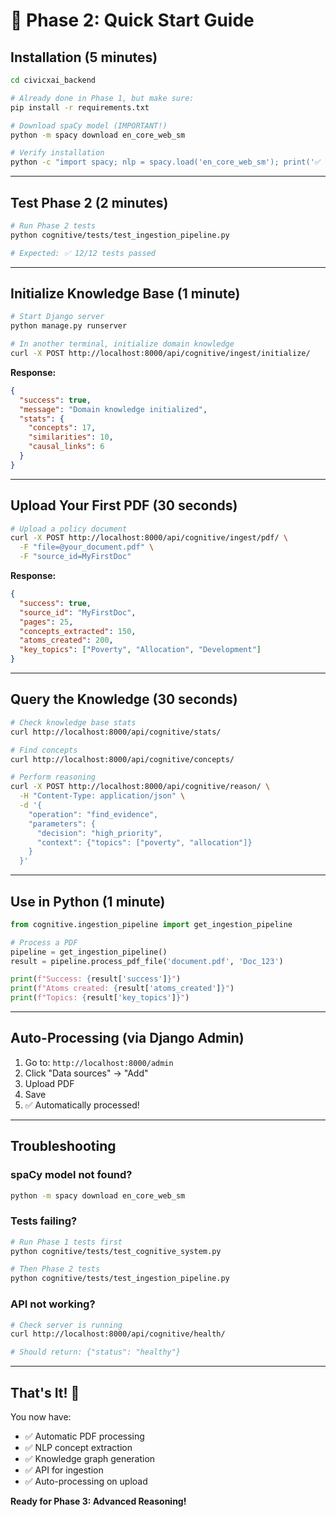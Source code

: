# 🚀 Phase 2: Quick Start Guide

## Installation (5 minutes)

```bash
cd civicxai_backend

# Already done in Phase 1, but make sure:
pip install -r requirements.txt

# Download spaCy model (IMPORTANT!)
python -m spacy download en_core_web_sm

# Verify installation
python -c "import spacy; nlp = spacy.load('en_core_web_sm'); print('✅ spaCy ready')"
```

---

## Test Phase 2 (2 minutes)

```bash
# Run Phase 2 tests
python cognitive/tests/test_ingestion_pipeline.py

# Expected: ✅ 12/12 tests passed
```

---

## Initialize Knowledge Base (1 minute)

```bash
# Start Django server
python manage.py runserver

# In another terminal, initialize domain knowledge
curl -X POST http://localhost:8000/api/cognitive/ingest/initialize/
```

**Response:**
```json
{
  "success": true,
  "message": "Domain knowledge initialized",
  "stats": {
    "concepts": 17,
    "similarities": 10,
    "causal_links": 6
  }
}
```

---

## Upload Your First PDF (30 seconds)

```bash
# Upload a policy document
curl -X POST http://localhost:8000/api/cognitive/ingest/pdf/ \
  -F "file=@your_document.pdf" \
  -F "source_id=MyFirstDoc"
```

**Response:**
```json
{
  "success": true,
  "source_id": "MyFirstDoc",
  "pages": 25,
  "concepts_extracted": 150,
  "atoms_created": 200,
  "key_topics": ["Poverty", "Allocation", "Development"]
}
```

---

## Query the Knowledge (30 seconds)

```bash
# Check knowledge base stats
curl http://localhost:8000/api/cognitive/stats/

# Find concepts
curl http://localhost:8000/api/cognitive/concepts/

# Perform reasoning
curl -X POST http://localhost:8000/api/cognitive/reason/ \
  -H "Content-Type: application/json" \
  -d '{
    "operation": "find_evidence",
    "parameters": {
      "decision": "high_priority",
      "context": {"topics": ["poverty", "allocation"]}
    }
  }'
```

---

## Use in Python (1 minute)

```python
from cognitive.ingestion_pipeline import get_ingestion_pipeline

# Process a PDF
pipeline = get_ingestion_pipeline()
result = pipeline.process_pdf_file('document.pdf', 'Doc_123')

print(f"Success: {result['success']}")
print(f"Atoms created: {result['atoms_created']}")
print(f"Topics: {result['key_topics']}")
```

---

## Auto-Processing (via Django Admin)

1. Go to: `http://localhost:8000/admin`
2. Click "Data sources" → "Add"
3. Upload PDF
4. Save
5. ✅ Automatically processed!

---

## Troubleshooting

### spaCy model not found?
```bash
python -m spacy download en_core_web_sm
```

### Tests failing?
```bash
# Run Phase 1 tests first
python cognitive/tests/test_cognitive_system.py

# Then Phase 2 tests
python cognitive/tests/test_ingestion_pipeline.py
```

### API not working?
```bash
# Check server is running
curl http://localhost:8000/api/cognitive/health/

# Should return: {"status": "healthy"}
```

---

## That's It! 🎉

You now have:
- ✅ Automatic PDF processing
- ✅ NLP concept extraction
- ✅ Knowledge graph generation
- ✅ API for ingestion
- ✅ Auto-processing on upload

**Ready for Phase 3: Advanced Reasoning!**
